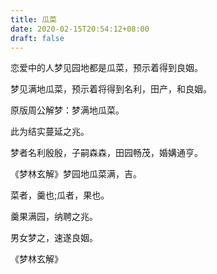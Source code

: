 ```yaml
---
title: 瓜菜
date: 2020-02-15T20:54:12+08:00
draft: false
---
```


恋爱中的人梦见园地都是瓜菜，预示着得到良姻。

梦见满地瓜菜，预示着将得到名利，田产，和良姻。

原版周公解梦：梦满地瓜菜。

此为结实蔓延之兆。

梦者名利殷殷，子嗣森森，田园畅茂，婚媾通亨。

《梦林玄解》梦园地瓜菜满，吉。

菜者，羹也;瓜者，果也。

羹果满园，纳聘之兆。

男女梦之，速遂良姻。

《梦林玄解》